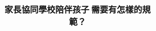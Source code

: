---
id: "62"
lang: zh-tw
publish: "FALSE"
description: 「校外人士進入校園相關規定」連署案
selected: "FALSE"
blog_selected: "FALSE"
title: 家長協同學校陪伴孩子 需要有怎樣的規範？
color: yellow
join:
  type: 提
  title: 教育部應制訂中小學校園志工規則，明確規範志工資格、訓練、工作範圍、權利義務、罰則等項目。
  link: https://join.gov.tw/idea/detail/085b17a1-caf2-46d1-9673-f8b5e6b6eb3d
  image: https://cm.pdis.nat.gov.tw/images/post/1Cxr11fzl2T32zDv6Hyl-VuvboW_t7z7f.jpg
layout: post
departments:
  - 教育部
tags:
  - 教育
  - 性別平等
  - 法規
embed:
  agenda_book:
    links:
      - https://issuu.com/pdis.tw/docs/__________________________________________________
  mind_map:
    links:
      - https://miro.com/app/live-embed/o9J_kvwk6nw=/?moveToViewport=-13110,-3451,12618,3826&embedAutoplay=true
  ministry_slide:
    links:
      - https://issuu.com/pdis.tw/docs/__________0115
  host_slide:
    links:
      - https://issuu.com/pdis.tw/docs/______________final_
  live:
    links:
      - https://www.youtube.com/watch?v=jdam9IbyN_s
  transcript:
    links:
      - https://sayit.pdis.nat.gov.tw/2020-01-17-%E9%96%8B%E6%94%BE%E6%94%BF%E5%BA%9C%E7%AC%AC62%E6%AC%A1%E8%AD%B0%E9%A1%8C%E5%8D%94%E4%BD%9C%E6%9C%83%E8%AD%B0
---